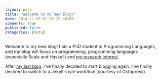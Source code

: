 ```yaml
---
layout: post
title: "Welcome to my new blog!"
date: 2014-11-03 01:38:22 +0100
comments: true
published: false
categories: [Meta]
---
```


Welcome to my new blog! I am a PhD student in Programming Languages, and my blog will focus on programming, programming languages (especially Scala and Haskell) and [my research interest](/about/#research-interests).

After [my last blog](http://blaisorbladeprog.blogspot.com), I've finally decided
to start blogging again. I've finally decided to switch to a Jekyll-style
workflow (courtesy of Octopress).
